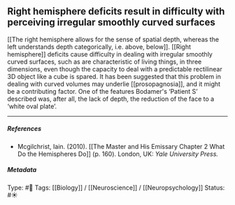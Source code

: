 ## Right hemisphere deficits result in difficulty with perceiving irregular smoothly curved surfaces  # 

[[The right hemisphere allows for the sense of spatial depth, whereas the left understands depth categorically, i.e. above, below]]. [[Right hemisphere]] deficits cause difficulty in dealing with irregular smoothly curved surfaces, such as are characteristic of living things, in three dimensions, even though the capacity to deal with a predictable rectilinear 3D object like a cube is spared. It has been suggested that this problem in dealing with curved volumes may underlie [[prosopagnosia]], and it might be a contributing factor. One of the features Bodamer's ‘Patient S’ described was, after all, the lack of depth, the reduction of the face to a ‘white oval plate’.

___

##### References

- Mcgilchrist, Iain. (2010). [[The Master and His Emissary Chapter 2 What Do the Hemispheres Do]] (p. 160). London, UK: _Yale University Press._

##### Metadata

Type: #🔴 
Tags: [[Biology]] / [[Neuroscience]] / [[Neuropsychology]]
Status: #☀️ 